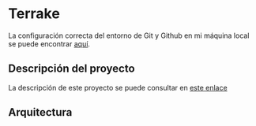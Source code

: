 # Terrake

La configuración correcta del entorno de Git y Github en mi máquina local se puede encontrar [aquí](https://github.com/Jumacasni/Terrake/blob/main/docs/configuracion_git.md).

## Descripción del proyecto

La descripción de este proyecto se puede consultar en [este enlace](https://github.com/Jumacasni/Terrake/blob/main/docs/descripcion_proyecto.md)


## Arquitectura